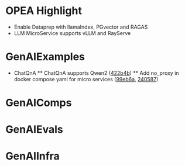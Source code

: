 # OPEA Highlight
* Enable Dataprep with llamaIndex, PGvector and RAGAS
* LLM MicroService supports vLLM and RayServe

# GenAIExamples 
* ChatQnA
** ChatQnA supports Qwen2  ([422b4b](https://github.com/opea-project/GenAIExamples/commit/422b4bc56b4e5500538b3d75209320d0a415483b))
** Add no_proxy in docker compose yaml for micro services ([99eb6a](https://github.com/opea-project/GenAIExamples/commit/99eb6a6a7eab4a6d24cbb47d4a541ff4aef41b57), [240587](https://github.com/opea-project/GenAIExamples/commit/240587932b04adeaf740d70229dd27ebd42d5dcd))
 
# GenAIComps 

# GenAIEvals 

# GenAIInfra 

